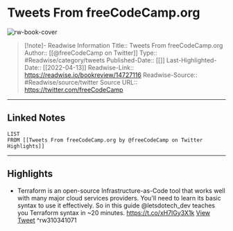 # Tweets From freeCodeCamp.org

![rw-book-cover](https://pbs.twimg.com/profile_images/1276770212927410176/qTgTIejk.jpg)
<br>
>[!note]- Readwise Information
>Title:: Tweets From freeCodeCamp.org
>Author:: [[@freeCodeCamp on Twitter]]
>Type:: #Readwise/category/tweets
>Published-Date:: [[]]
>Last-Highlighted-Date:: [[2022-04-13]]
>Readwise-Link:: https://readwise.io/bookreview/14727116
>Readwise-Source:: #Readwise/source/twitter
>Source URL:: https://twitter.com/freeCodeCamp
--- 

## Linked Notes
```dataview
LIST
FROM [[Tweets From freeCodeCamp.org by @freeCodeCamp on Twitter Highlights]]
```

---

## Highlights
- Terraform is an open-source Infrastructure-as-Code tool that works well with many major cloud services providers.
  You'll need to learn its basic syntax to use it effectively.
  So in this guide @letsdotech_dev teaches you Terraform syntax in ~20 minutes.
  https://t.co/xH7lGy3X1k [View Tweet](https://readwise.io/open/310341071) ^rw310341071
